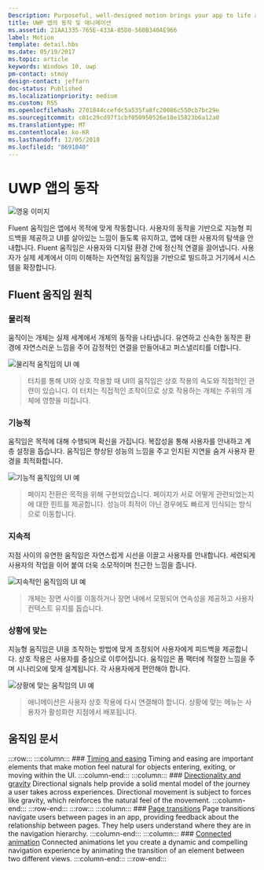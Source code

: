 ```yaml
---
Description: Purposeful, well-designed motion brings your app to life and makes the experience feel crafted and polished. Help users understand context changes, and tie experiences together with visual transitions.
title: UWP 앱의 동작 및 애니메이션
ms.assetid: 21AA1335-765E-433A-85D8-560B340AE966
label: Motion
template: detail.hbs
ms.date: 05/19/2017
ms.topic: article
keywords: Windows 10, uwp
pm-contact: stmoy
design-contact: jeffarn
doc-status: Published
ms.localizationpriority: medium
ms.custom: RS5
ms.openlocfilehash: 2701844ccefdc5a535fa8fc20086c550cb7bc29e
ms.sourcegitcommit: c01c29cd97f1cbf050950526e18e15823b6a12a0
ms.translationtype: MT
ms.contentlocale: ko-KR
ms.lasthandoff: 12/05/2018
ms.locfileid: "8691040"
---
```

# <a name="motion-for-uwp-apps"></a>UWP 앱의 동작

![영웅 이미지](images/header-motion2.svg)

Fluent 움직임은 앱에서 목적에 맞게 작동합니다. 사용자의 동작을 기반으로 지능형 피드백을 제공하고 UI를 살아있는 느낌이 들도록 유지하고, 앱에 대한 사용자의 탐색을 안내합니다. Fluent 움직임은 사용자와 디지털 환경 간에 정신적 연결을 끌어냅니다. 사용자가 실제 세계에서 이미 이해하는 자연적임 움직임을 기반으로 빌드하고 거기에서 시스템을 확장합니다.

## <a name="fluent-motion-principles"></a>Fluent 움직임 원칙

### <a name="physical"></a>물리적

움직이는 개체는 실제 세계에서 개체의 동작을 나타냅니다. 유연하고 신속한 동작은 환경에 자연스러운 느낌을 주어 감정적인 연결을 만들어내고 퍼스낼리티를 더합니다.

![물리적 움직임의 UI 예](images/Physical.gif)
> 터치를 통해 UI와 상호 작용할 때 UI의 움직임은 상호 작용의 속도와 직접적인 관련이 있습니다. 이 터치는 직접적인 조작이므로 상호 작용하는 개체는 주위의 개체에 영향을 미칩니다.

### <a name="functional"></a>기능적

움직임은 목적에 대해 수행되며 확신을 가집니다. 복잡성을 통해 사용자를 안내하고 계층 설정을 돕습니다. 움직임은 향상된 성능의 느낌을 주고 인지된 지연을 숨겨 사용자 환경을 최적화합니다.

![기능적 움직임의 UI 예](images/functional.gif)
> 페이지 전환은 목적을 위해 구현되었습니다. 페이지가 서로 어떻게 관련되었는지에 대한 힌트를 제공합니다. 성능이 최적이 아닌 경우에도 빠르게 인식되는 방식으로 이동합니다.

### <a name="continuous"></a>지속적

지점 사이의 유연한 움직임은 자연스럽게 시선을 이끌고 사용자를 안내합니다. 세련되게 사용자의 작업을 이어 붙여 더욱 소모적이며 친근한 느낌을 줍니다.

![지속적인 움직임의 UI 예](images/continuous3.gif)
> 개체는 장면 사이를 이동하거나 장면 내에서 모핑되어 연속성을 제공하고 사용자 컨텍스트 유지를 돕습니다.

### <a name="contextual"></a>상황에 맞는

지능형 움직임은 UI을 조작하는 방법에 맞게 조정되어 사용자에게 피드백을 제공합니다. 상호 작용은 사용자를 중심으로 이루어집니다. 움직임은 폼 팩터에 적절한 느낌을 주며 시나리오에 맞게 설계됩니다. 각 사용자에게 편안해야 합니다.

![상황에 맞는 움직임의 UI 예](images/Contextual.gif)
> 애니메이션은 사용자 상호 작용에 다시 연결해야 합니다. 상황에 맞는 메뉴는 사용자가 활성화한 지점에서 배포됩니다. 

## <a name="motion-articles"></a>움직임 문서

:::row:::
    :::column:::
        ### [Timing and easing](timing-and-easing.md)
        Timing and easing are important elements that make motion feel natural for objects entering, exiting, or moving within the UI.
    :::column-end:::
    :::column:::
        ### [Directionality and gravity](directionality-and-gravity.md)
        Directional signals help provide a solid mental model of the journey a user takes across experiences. Directional movement is subject to forces like gravity, which reinforces the natural feel of the movement.
    :::column-end:::
:::row-end:::
:::row:::
    :::column:::
        ### [Page transitions](page-transitions.md)
        Page transitions navigate users between pages in an app, providing feedback about the relationship between pages. They help users understand where they are in the navigation hierarchy.
    :::column-end:::
    :::column:::
        ### [Connected animation](connected-animation.md)
        Connected animations let you create a dynamic and compelling navigation experience by animating the transition of an element between two different views.
    :::column-end:::
:::row-end:::
